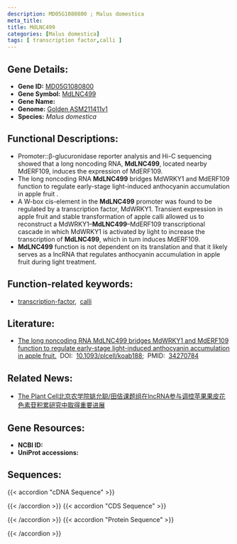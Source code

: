 ```yaml
---
description: MD05G1080800 ; Malus domestica
meta_title:
title: MdLNC499
categories: [Malus domestica]
tags: [ transcription factor,calli ]
---
```


## Gene Details:
- **Gene ID:**	[MD05G1080800]()
- **Gene Symbol:** <u>MdLNC499</u>
- **Gene Name:** 
- **Genome:** [Golden ASM211411v1](https://ensembl.gramene.org/Malus_domestica_golden/Info/Index)
- **Species:** *Malus domestica*

## Functional Descriptions:
   - Promoter::β-glucuronidase reporter analysis and Hi-C sequencing showed that a long noncoding RNA, **MdLNC499**, located nearby MdERF109, induces the expression of MdERF109.
   - The long noncoding RNA **MdLNC499** bridges MdWRKY1 and MdERF109 function to regulate early-stage light-induced anthocyanin accumulation in apple fruit .
   - A W-box cis-element in the **MdLNC499** promoter was found to be regulated by a transcription factor, MdWRKY1. Transient expression in apple fruit and stable transformation of apple calli allowed us to reconstruct a MdWRKY1–**MdLNC499**–MdERF109 transcriptional cascade in which MdWRKY1 is activated by light to increase the transcription of **MdLNC499**, which in turn induces MdERF109.
   - **MdLNC499** function is not dependent on its translation and that it likely serves as a lncRNA that regulates anthocyanin accumulation in apple fruit during light treatment.

## Function-related keywords:
   - [transcription-factor](/tags/transcription-factor/),&nbsp;&nbsp;[calli](/tags/calli/)

## Literature:
   - [The long noncoding RNA MdLNC499 bridges MdWRKY1 and MdERF109 function to regulate early-stage light-induced anthocyanin accumulation in apple fruit.]( https://academic.oup.com/plcell/article/33/10/3309/6322998?login=true#305039104)&nbsp;&nbsp;DOI:&nbsp;&nbsp;[10.1093/plcell/koab188](https://academic.oup.com/plcell/article/33/10/3309/6322998?login=true#305039104);&nbsp;&nbsp;PMID:&nbsp;&nbsp;[34270784](https://pubmed.ncbi.nlm.nih.gov/34270784/)

## Related News:
   - [The Plant Cell北京农学院姚允聪/田佶课题组在lncRNA参与调控苹果果皮花色素苷积累研究中取得重要进展](https://mp.weixin.qq.com/s?__biz=Mzg3MDEwNDEyMg==&mid=2247514082&idx=6&sn=8ac73d2a5c514ae1a91adb2543b9f66d&chksm=ce901ab7f9e793a138995447273407494bba2e114229c00faa96792d160d5d8ff490569f73fd&scene=27#wechat_redirect)

## Gene Resources:
- **NCBI ID:**  [](https://www.ncbi.nlm.nih.gov/gene/?term=)
- **UniProt accessions:** [](https://www.uniprot.org/uniprotkb//entry)



## Sequences:
{{< accordion "cDNA Sequence" >}}

{{< /accordion >}}
{{< accordion "CDS Sequence" >}}

{{< /accordion >}}
{{< accordion "Protein Sequence" >}}

{{< /accordion >}}
